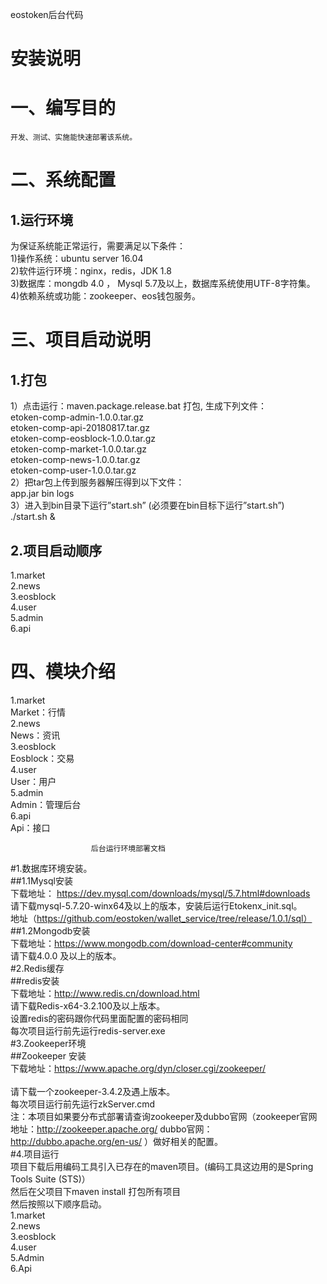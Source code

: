 eostoken后台代码

# 安装说明<br>

# 一、编写目的
	开发、测试、实施能快速部署该系统。
# 二、系统配置
##	1.运行环境
为保证系统能正常运行，需要满足以下条件：<br>
1)操作系统：ubuntu server 16.04 <br>
2)软件运行环境：nginx，redis，JDK 1.8<br>
3)数据库：mongdb 4.0 ， Mysql 5.7及以上，数据库系统使用UTF-8字符集。<br>
4)依赖系统或功能：zookeeper、eos钱包服务。<br>
# 三、项目启动说明
##	1.打包
1）点击运行：maven.package.release.bat  打包, 生成下列文件：<br>
etoken-comp-admin-1.0.0.tar.gz<br>
etoken-comp-api-20180817.tar.gz<br>
etoken-comp-eosblock-1.0.0.tar.gz<br>
etoken-comp-market-1.0.0.tar.gz <br>
etoken-comp-news-1.0.0.tar.gz<br>
etoken-comp-user-1.0.0.tar.gz<br>
2）把tar包上传到服务器解压得到以下文件：<br>
app.jar  bin  logs<br>
3）进入到bin目录下运行”start.sh” (必须要在bin目标下运行”start.sh”)<br>
./start.sh  &         

##	2.项目启动顺序
1.market <br>
2.news<br>
3.eosblock<br>
4.user<br>
5.admin<br>
6.api<br>
# 四、模块介绍
1.market<br>
Market：行情<br>
2.news<br>
News：资讯<br>
3.eosblock<br>
Eosblock：交易<br>
4.user<br>
User：用户<br>
5.admin<br>
Admin：管理后台<br>
6.api<br>
Api：接口<br>



                      后台运行环境部署文档

#1.数据库环境安装。<br>
##1.1Mysql安装<br>
   下载地址： https://dev.mysql.com/downloads/mysql/5.7.html#downloads<br>
     请下载mysql-5.7.20-winx64及以上的版本，安装后运行Etokenx_init.sql。<br>
     地址（https://github.com/eostoken/wallet_service/tree/release/1.0.1/sql）<br>
##1.2Mongodb安装<br>
   下载地址：https://www.mongodb.com/download-center#community<br>
     请下载4.0.0 及以上的版本。<br>
#2.Redis缓存<br>
##redis安装<br>
   下载地址：http://www.redis.cn/download.html<br>
    请下载Redis-x64-3.2.100及以上版本。<br>
    设置redis的密码跟你代码里面配置的密码相同<br>
    每次项目运行前先运行redis-server.exe<br>
#3.Zookeeper环境<br>
##Zookeeper 安装<br>
   下载地址：https://www.apache.org/dyn/closer.cgi/zookeeper/   <br>      
    请下载一个zookeeper-3.4.2及遇上版本。<br>
    每次项目运行前先运行zkServer.cmd<br>
    注：本项目如果要分布式部署请查询zookeeper及dubbo官网（zookeeper官网地址：http://zookeeper.apache.org/ dubbo官网：http://dubbo.apache.org/en-us/  ）做好相关的配置。<br>
#4.项目运行<br>
   项目下载后用编码工具引入已存在的maven项目。(编码工具这边用的是Spring Tools Suite (STS)）<br>
    然后在父项目下maven install 打包所有项目<br>
    然后按照以下顺序启动。<br>
    1.market<br>
    2.news<br>
    3.eosblock<br>
    4.user<br>
    5.Admin<br>
    6.Api<br>

































